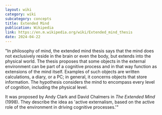 ```yaml
---
layout: wiki
category: wiki
subcategory: concepts
title: Extended Mind
publication: Wikipedia
link: https://en.m.wikipedia.org/wiki/Extended_mind_thesis
date: 2024-04-22
---
```


"In philosophy of mind, the extended mind thesis says that the mind does not exclusively reside in the brain or even the body, but extends into the physical world. The thesis proposes that some objects in the external environment can be part of a cognitive process and in that way function as extensions of the mind itself. Examples of such objects are written calculations, a diary, or a PC; in general, it concerns objects that store information. The hypothesis considers the mind to encompass every level of cognition, including the physical level.

It was proposed by Andy Clark and David Chalmers in *The Extended Mind* (1998). They describe the idea as 'active externalism, based on the active role of the environment in driving cognitive processes.'"
